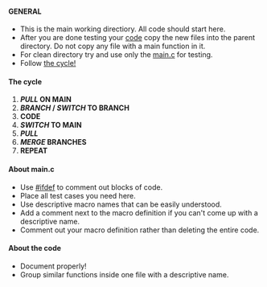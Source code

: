 #### GENERAL

- This is the main working directiory. All code should start here.
- After you are done testing your [code](#about-the-code "About the code") copy the new files
    into the parent directory. Do not copy any file with a 
    main function in it.
- For clean directory try and use only the [main.c](#about-mainc "About main.c") for testing.
- Follow [the cycle!](#the-cycle "The cycle")

#### The cycle

1. ***PULL* ON MAIN**
2. ***BRANCH* / *SWITCH* TO BRANCH**
3. **CODE**
4. ***SWITCH* TO MAIN**
5. ***PULL***
6. ***MERGE* BRANCHES**
7. **REPEAT**

#### About **main.c**

- Use [#ifdef](https://gcc.gnu.org/onlinedocs/cpp/Ifdef.html#Ifdef-1) to comment out blocks of code.
- Place all test cases you need here.
- Use descriptive macro names that can be easily understood.
- Add a comment next to the macro definition if you can't
    come up with a descriptive name.
- Comment out your macro definition rather than deleting the
    entire code.

#### About the code

- Document properly!
- Group similar functions inside one file with a
    descriptive name.
